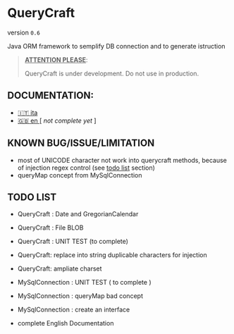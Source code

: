 # QueryCraft

version `0.6`

Java  ORM framework to semplify DB connection and to generate istruction

> **<u>ATTENTION PLEASE</u>**:
>
> QueryCraft is under development. Do not use in production.



## DOCUMENTATION:

- [ :it: ita ](documentation-md/ITALIAN_DOC.md)   
- [ :gb: en ](documentation-md/ENGLISH_DOC.md) [ *not complete yet* ]  

## KNOWN BUG/ISSUE/LIMITATION

- most of UNICODE character not work into querycraft methods, because of injection regex control (see [todo list](##TODO-LIST) section)
- queryMap concept from MySqlConnection 



## TODO LIST

- QueryCraft : Date and GregorianCalendar
- QueryCraft : File BLOB
- QueryCraft : UNIT TEST (to complete)
- QueryCraft: replace into string duplicable characters for injection
- QueryCraft: ampliate charset 



- MySqlConnection : UNIT TEST ( to complete )
- MySqlConnection : queryMap bad concept
- MySqlConnection : create an interface



- complete English Documentation
